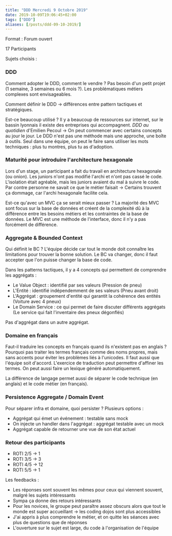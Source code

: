 ```yaml
---
title: "DDD Mercredi 9 Octobre 2019"
date: 2019-10-09T19:06:45+02:00
tags: ["DDD"]
aliases: [/posts/ddd-09-10-2019/]
---
```


Format : Forum ouvert

17 Participants

Sujets choisis :

### DDD

Comment adopter le DDD, comment le vendre ? Pas besoin d'un petit projet (1 semaine, 3 semaines ou 6 mois ?).
Les problématiques métiers complexes sont envisageables.

Comment définir le DDD -> différences entre pattern tactiques et stratégiques.

Est-ce beaucoup utilisé ? Il y a beaucoup de ressources sur internet, sur le bassin lyonnais il existe des entreprises
qui accompagnent. *DDD au quotidien* d'Emilien Pecoul -> On peut commencer avec certains concepts au jour le jour. Le
DDD n'est pas une méthode mais une approche, une boîte à outils. Seul dans une équipe, on peut le faire sans utiliser
les mots techniques : plus tu montres, plus tu as d'adoption.

###  Maturité pour introduire l'architecture hexagonale

Lors d'un stage, un participant a fait du travail en architecture hexagonale (ou onion). Les juniors n'ont pas modifié
l'archi et n'ont pas cassé le code. L'isolation était agréable, mais les juniors avaient du mal à suivre le code.
Par contre personne ne savait ce que le métier faisait -> Certains trouvent ça dommage, car l'archi hexagonale facilite
cela.

Est-ce qu'avec un MVC ça se serait mieux passer ? La majorité des MVC sont focus sur la base de données et créent de la
complexité dû à la différence entre les besoins métiers et les contraintes de la base de données. Le MVC est une méthode
de l'interface, donc il n'y a pas forcément de différence.

### Aggregate & Bounded Context

Qui définit le BC ? L'équipe décide car tout le monde doit connaître les limitations pour trouver la bonne solution. Le
BC va changer, donc il faut accepter que l'on puisse changer la base de code.

Dans les patterns tactiques, il y a 4 concepts qui permettent de comprendre les aggrégats :

- Le Value Object : identifié par ses valeurs (Pression de pneu)
- L'Entité : identifié indépendemment de ses valeurs (Pneu avant droit)
- L'Aggrégat : groupement d'entité qui garantit la cohérence des entités (Voiture avec 4 pneux)
- Le Domain Service : ce qui permet de faire discuter différents aggrégats (Le service qui fait l'inventaire des pneux dégonflés)

Pas d'aggrégat dans un autre aggrégat.

### Domaine en français

Faut-il traduire les concepts en français quand ils n'existent pas en anglais ? Pourquoi pas traiter les termes français comme
des noms propres, mais sans accents pour éviter les problèmes liés à l'unicodes. Il faut aussi que l'équipe soit d'accord.
L'exercice de traduction peut permettre d'affiner les termes. On peut aussi faire un lexique généré automatiquement.

La différence de langage permet aussi de séparer le code technique (en anglais) et le code métier (en français).

### Persistence Aggregate / Domain Event

Pour séparer infra et domaine, quoi persister ? Plusieurs options :

- Aggrégat qui émet un événement : testable sans mock
- On injecte un handler dans l'aggrégat : aggrégat testable avec un mock
- Aggrégat capable de retourner une vue de son état actuel

### Retour des participants

- ROTI 2/5 -> 1
- ROTI 3/5 -> 3
- ROTI 4/5 -> 12
- ROTI 5/5 -> 1

Les feedbacks :

- Les réponses sont souvent les mêmes pour ceux qui viennent souvent, malgré les sujets intéressants
- Sympa ça donne des retours intéressants
- Pour les novices, le groupe peut paraître assez obscurs alors que tout le monde est super accueillant -> les coding dojos sont plus accessibles
- J'ai appris à plus comprendre le métier, et on quitte les séances avec plus de questions que de réponses
- L'ouverture sur le sujet est large, du code à l'organisation de l'équipe
